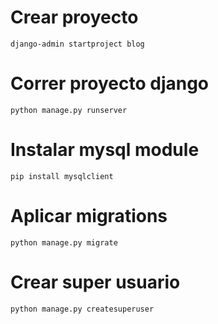 # Crear proyecto
`django-admin startproject blog`

# Correr proyecto django
`python manage.py runserver`

# Instalar mysql module 
`pip install mysqlclient`

# Aplicar migrations 
`python manage.py migrate`

# Crear super usuario
`python manage.py createsuperuser`
